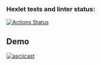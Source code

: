 ### Hexlet tests and linter status:
[![Actions Status](https://github.com/bayborodin/python-project-lvl2/workflows/hexlet-check/badge.svg)](https://github.com/bayborodin/python-project-lvl2/actions)

## Demo
[![asciicast](https://asciinema.org/a/376970.svg)](https://asciinema.org/a/376970)
